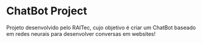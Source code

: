 # ChatBot Project
 Projeto desenvolvido pelo RAITec, cujo objetivo é criar um ChatBot baseado em redes neurais para desenvolver conversas em websites!
 
